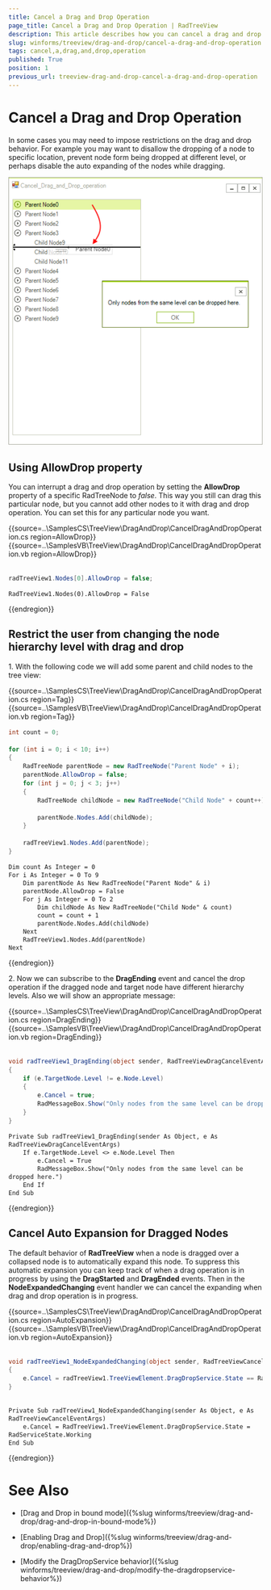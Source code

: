 ```yaml
---
title: Cancel a Drag and Drop Operation
page_title: Cancel a Drag and Drop Operation | RadTreeView
description: This article describes how you can cancel a drag and drop operation upon a specific condition.
slug: winforms/treeview/drag-and-drop/cancel-a-drag-and-drop-operation
tags: cancel,a,drag,and,drop,operation
published: True
position: 1
previous_url: treeview-drag-and-drop-cancel-a-drag-and-drop-operation
---
```


# Cancel a Drag and Drop Operation

In some cases you may need to impose restrictions on the drag and drop behavior. For example you may want to disallow the dropping of a node to specific location, prevent node form being dropped at different level, or perhaps disable the auto expanding of the nodes while dragging.

![treeview-drag-and-drop-cancel-a-drag-and-drop-operation 001](images/treeview-drag-and-drop-cancel-a-drag-and-drop-operation001.png)

## Using AllowDrop property 
        

You can interrupt a drag and drop operation by setting the __AllowDrop__ property of a specific RadTreeNode to *false*. This way you still can drag this particular node, but you cannot add other nodes to it with drag and drop operation. You can set this for any particular node you want.

{{source=..\SamplesCS\TreeView\DragAndDrop\CancelDragAndDropOperation.cs region=AllowDrop}} 
{{source=..\SamplesVB\TreeView\DragAndDrop\CancelDragAndDropOperation.vb region=AllowDrop}} 

````C#
            
radTreeView1.Nodes[0].AllowDrop = false;

````
````VB.NET
RadTreeView1.Nodes(0).AllowDrop = False

````

{{endregion}} 

## Restrict the user from changing the node hierarchy level with drag and drop 

1\. With the following code we will add some parent and child nodes to the tree view:

{{source=..\SamplesCS\TreeView\DragAndDrop\CancelDragAndDropOperation.cs region=Tag}} 
{{source=..\SamplesVB\TreeView\DragAndDrop\CancelDragAndDropOperation.vb region=Tag}} 

````C#
int count = 0;
            
for (int i = 0; i < 10; i++)
{
    RadTreeNode parentNode = new RadTreeNode("Parent Node" + i);              
    parentNode.AllowDrop = false;
    for (int j = 0; j < 3; j++)
    {
        RadTreeNode childNode = new RadTreeNode("Child Node" + count++);
        
        parentNode.Nodes.Add(childNode);
    }
            
    radTreeView1.Nodes.Add(parentNode);
}

````
````VB.NET
Dim count As Integer = 0
For i As Integer = 0 To 9
    Dim parentNode As New RadTreeNode("Parent Node" & i)        
    parentNode.AllowDrop = False
    For j As Integer = 0 To 2
        Dim childNode As New RadTreeNode("Child Node" & count)
        count = count + 1
        parentNode.Nodes.Add(childNode)
    Next
    RadTreeView1.Nodes.Add(parentNode)
Next

````

{{endregion}} 


2\. Now we can subscribe to the __DragEnding__ event and cancel the drop operation if the dragged node and target node have different hierarchy levels. Also we will show an appropriate message:

{{source=..\SamplesCS\TreeView\DragAndDrop\CancelDragAndDropOperation.cs region=DragEnding}} 
{{source=..\SamplesVB\TreeView\DragAndDrop\CancelDragAndDropOperation.vb region=DragEnding}} 

````C#
    
void radTreeView1_DragEnding(object sender, RadTreeViewDragCancelEventArgs e)
{
    if (e.TargetNode.Level != e.Node.Level)
    {
        e.Cancel = true;
        RadMessageBox.Show("Only nodes from the same level can be dropped here.");
    }
}

````
````VB.NET
Private Sub radTreeView1_DragEnding(sender As Object, e As RadTreeViewDragCancelEventArgs)
    If e.TargetNode.Level <> e.Node.Level Then
        e.Cancel = True
        RadMessageBox.Show("Only nodes from the same level can be dropped here.")
    End If
End Sub

````

{{endregion}} 

## Cancel Auto Expansion for Dragged Nodes

The default behavior of __RadTreeView__ when a node is dragged over a collapsed node is to automatically expand this node. To suppress this automatic expansion you can keep track of when a drag operation is in progress by using the __DragStarted__ and __DragEnded__ events. Then in the __NodeExpandedChanging__ event handler we can cancel the expanding when drag and drop operation is in progress.

{{source=..\SamplesCS\TreeView\DragAndDrop\CancelDragAndDropOperation.cs region=AutoExpansion}} 
{{source=..\SamplesVB\TreeView\DragAndDrop\CancelDragAndDropOperation.vb region=AutoExpansion}} 

````C#
                         
void radTreeView1_NodeExpandedChanging(object sender, RadTreeViewCancelEventArgs e)
{
    e.Cancel = radTreeView1.TreeViewElement.DragDropService.State == RadServiceState.Working;
}

````
````VB.NET
   
Private Sub radTreeView1_NodeExpandedChanging(sender As Object, e As RadTreeViewCancelEventArgs)
    e.Cancel = RadTreeView1.TreeViewElement.DragDropService.State = RadServiceState.Working
End Sub

````

{{endregion}}

# See Also
* [Drag and Drop in bound mode]({%slug winforms/treeview/drag-and-drop/drag-and-drop-in-bound-mode%})

* [Enabling Drag and Drop]({%slug winforms/treeview/drag-and-drop/enabling-drag-and-drop%})

* [Modify the DragDropService behavior]({%slug winforms/treeview/drag-and-drop/modify-the-dragdropservice-behavior%})

